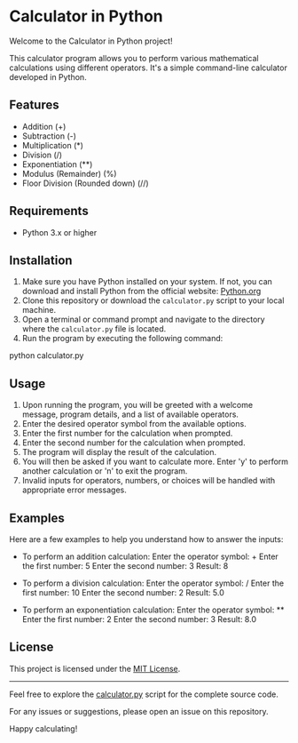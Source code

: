# Calculator in Python

Welcome to the Calculator in Python project!

This calculator program allows you to perform various mathematical calculations using different operators. It's a simple command-line calculator developed in Python.

## Features

- Addition (+)
- Subtraction (-)
- Multiplication (*)
- Division (/)
- Exponentiation (**)
- Modulus (Remainder) (%)
- Floor Division (Rounded down) (//)

## Requirements

- Python 3.x or higher

## Installation

1. Make sure you have Python installed on your system. If not, you can download and install Python from the official website: [Python.org](https://www.python.org/downloads/)
2. Clone this repository or download the `calculator.py` script to your local machine.
3. Open a terminal or command prompt and navigate to the directory where the `calculator.py` file is located.
4. Run the program by executing the following command:

python calculator.py

## Usage

1. Upon running the program, you will be greeted with a welcome message, program details, and a list of available operators.
2. Enter the desired operator symbol from the available options.
3. Enter the first number for the calculation when prompted.
4. Enter the second number for the calculation when prompted.
5. The program will display the result of the calculation.
6. You will then be asked if you want to calculate more. Enter 'y' to perform another calculation or 'n' to exit the program.
7. Invalid inputs for operators, numbers, or choices will be handled with appropriate error messages.

## Examples

Here are a few examples to help you understand how to answer the inputs:

- To perform an addition calculation:
Enter the operator symbol: +
Enter the first number: 5
Enter the second number: 3
Result: 8


- To perform a division calculation:
Enter the operator symbol: /
Enter the first number: 10
Enter the second number: 2
Result: 5.0

- To perform an exponentiation calculation:
Enter the operator symbol: **
Enter the first number: 2
Enter the second number: 3
Result: 8.0


## License

This project is licensed under the [MIT License](LICENSE).

---

Feel free to explore the [calculator.py](https://github.com/Rethar-yt/CodeClause-Internship/blob/main/Calculator/calculator.py) script for the complete source code.

For any issues or suggestions, please open an issue on this repository.

Happy calculating!
